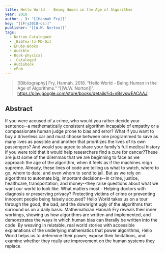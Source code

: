 ```yaml
---
title: Hello World -  Being Human in the Age of Algorithms
year: 2018
author - 1: "[[Hannah Fry]]"
key: "[[Fry2018-os]]"
publisher: "[[W.W. Norton]]"
tags:
  - Notion-Catalogued
  - _BibTex-to-MD-Git
  - EPubs-Books
  - Audible
  - Book-physical
  - _Cataloged
  - Audiobook
  - ePub
---
```


> [!Bibliography]
> Fry, Hannah. 2018. “Hello World -  Being Human in the Age of Algorithms.” "[[W.W. Norton]]". https://play.google.com/store/books/details?id=nBsvswEACAAJ

## Abstract
If you were accused of a crime, who would you rather decide your sentence--a mathematically consistent algorithm incapable of empathy or a compassionate human judge prone to bias and error? What if you want to buy a driverless car and must choose between one programmed to save as many lives as possible and another that prioritizes the lives of its own passengers? And would you agree to share your family's full medical history if you were told that it would help researchers find a cure for cancer?These are just some of the dilemmas that we are beginning to face as we approach the age of the algorithm, when it feels as if the machines reign supreme. Already, these lines of code are telling us what to watch, where to go, whom to date, and even whom to send to jail. But as we rely on algorithms to automate big, important decisions--in crime, justice, healthcare, transportation, and money--they raise questions about what we want our world to look like. What matters most -  Helping doctors with diagnosis or preserving privacy? Protecting victims of crime or preventing innocent people being falsely accused? Hello World takes us on a tour through the good, the bad, and the downright ugly of the algorithms that surround us on a daily basis. Mathematician Hannah Fry reveals their inner workings, showing us how algorithms are written and implemented, and demonstrates the ways in which human bias can literally be written into the code. By weaving in relatable, real world stories with accessible explanations of the underlying mathematics that power algorithms, Hello World helps us to determine their power, expose their limitations, and examine whether they really are improvement on the human systems they replace.